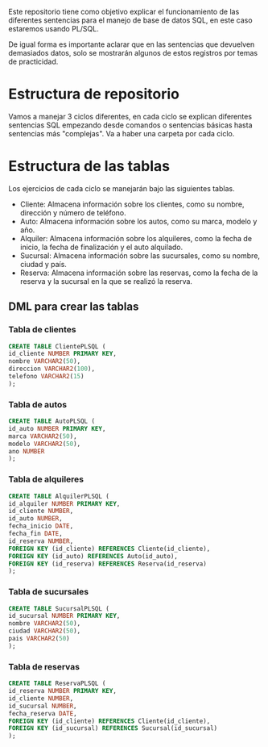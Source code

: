 Este repositorio tiene como objetivo explicar el funcionamiento de las diferentes sentencias para el manejo de base de datos SQL, en este caso estaremos usando PL/SQL.

De igual forma es importante aclarar que en las sentencias que devuelven demasiados datos, solo se mostrarán algunos de estos registros por temas de practicidad.

# Estructura de repositorio

Vamos a manejar 3 ciclos diferentes, en cada ciclo se explican diferentes sentencias SQL empezando desde comandos o sentencias básicas hasta sentencias más "complejas". Va a haber una carpeta por cada ciclo.




# Estructura de las tablas

Los ejercicios de cada ciclo se manejarán bajo las siguientes tablas.

* Cliente: Almacena información sobre los clientes, como su nombre, dirección y número de teléfono. 
* Auto: Almacena información sobre los autos, como su marca, modelo y año. 
* Alquiler: Almacena información sobre los alquileres, como la fecha de inicio, la fecha de finalización y el auto alquilado. 
* Sucursal: Almacena información sobre las sucursales, como su nombre, ciudad y país.
* Reserva: Almacena información sobre las reservas, como la fecha de la reserva y la sucursal en la que se realizó la reserva.

## DML para crear las tablas
### Tabla de clientes

```sql
CREATE TABLE ClientePLSQL (
id_cliente NUMBER PRIMARY KEY,
nombre VARCHAR2(50),
direccion VARCHAR2(100),
telefono VARCHAR2(15)
);
```

### Tabla de autos 
```sql
CREATE TABLE AutoPLSQL (
id_auto NUMBER PRIMARY KEY,
marca VARCHAR2(50),
modelo VARCHAR2(50),
ano NUMBER
);
```

### Tabla de alquileres

```sql
CREATE TABLE AlquilerPLSQL (
id_alquiler NUMBER PRIMARY KEY,
id_cliente NUMBER,
id_auto NUMBER,
fecha_inicio DATE,
fecha_fin DATE,
id_reserva NUMBER,
FOREIGN KEY (id_cliente) REFERENCES Cliente(id_cliente),
FOREIGN KEY (id_auto) REFERENCES Auto(id_auto),
FOREIGN KEY (id_reserva) REFERENCES Reserva(id_reserva)
);
```

### Tabla de sucursales

```sql
CREATE TABLE SucursalPLSQL (
id_sucursal NUMBER PRIMARY KEY,
nombre VARCHAR2(50),
ciudad VARCHAR2(50),
pais VARCHAR2(50)
);
```
### Tabla de reservas  

```sql
CREATE TABLE ReservaPLSQL (
id_reserva NUMBER PRIMARY KEY,
id_cliente NUMBER,
id_sucursal NUMBER,
fecha_reserva DATE,
FOREIGN KEY (id_cliente) REFERENCES Cliente(id_cliente),
FOREIGN KEY (id_sucursal) REFERENCES Sucursal(id_sucursal)
);
```
